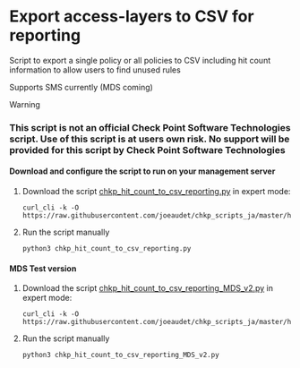 # Export access-layers to CSV for reporting #

Script to export a single policy or all policies to CSV including hit count information to allow users to find unused rules

Supports SMS currently (MDS coming)

>[!WARNING]
> ### This script is not an official Check Point Software Technologies script. Use of this script is at users own risk. No support will be provided for this script by Check Point Software Technologies

#### Download and configure the script to run on your management server
1. Download the script [chkp_hit_count_to_csv_reporting.py](https://raw.githubusercontent.com/joeaudet/chkp_scripts_ja/master/hit_count_reporting/chkp_hit_count_to_csv_reporting.py) in expert mode:
    ```
    curl_cli -k -O https://raw.githubusercontent.com/joeaudet/chkp_scripts_ja/master/hit_count_reporting/chkp_hit_count_to_csv_reporting.py
    ```
1. Run the script manually
    ```
    python3 chkp_hit_count_to_csv_reporting.py
    ```

#### MDS Test version
1. Download the script [chkp_hit_count_to_csv_reporting_MDS_v2.py](https://raw.githubusercontent.com/joeaudet/chkp_scripts_ja/master/hit_count_reporting/chkp_hit_count_to_csv_reporting_MDS_v2.py) in expert mode:
    ```
    curl_cli -k -O https://raw.githubusercontent.com/joeaudet/chkp_scripts_ja/master/hit_count_reporting/chkp_hit_count_to_csv_reporting_MDS_v2.py
    ```
1. Run the script manually
    ```
    python3 chkp_hit_count_to_csv_reporting_MDS_v2.py
    ```